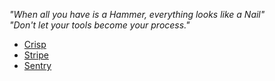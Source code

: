 *"When all you have is a Hammer, everything looks like a Nail"*<br/>
*"Don't let your tools become your process."*

* [Crisp](https://app.crisp.chat)
* [Stripe](https://dashboard.stripe.com)
* [Sentry](https://sentry.io/bloom42/)